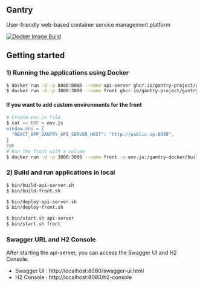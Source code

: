 ## Gantry

User-friendly web-based container service management platform

[![Docker Image Build](https://github.com/gantry-project/gantry-docker/actions/workflows/docker-publish.yml/badge.svg)](https://github.com/gantry-project/gantry-docker/actions/workflows/docker-publish.yml)

## Getting started

### 1) Running the applications using Docker
```bash
$ docker run -d -p 8080:8080 --name api-server ghcr.io/gantry-project/gantry-docker:release api-server
$ docker run -d -p 3000:3000 --name front ghcr.io/gantry-project/gantry-docker:release front
```

#### If you want to add custom environments for the front
```bash
# Create env.js file
$ cat << EOF > env.js
window.env = {
  "REACT_APP_GANTRY_API_SERVER_HOST": "http://public-ip:8080",
}
EOF
# Run the front with a volume
$ docker run -d -p 3000:3000 --name front -v env.js:/gantry-docker/build/front/env.js ghcr.io/gantry-project/gantry-docker:release front
```

### 2) Build and run applications in local
```bash
$ bin/build-api-server.sh
$ bin/build-front.sh

$ bin/deploy-api-server.sh
$ bin/deploy-front.sh

$ bin/start.sh api-server
$ bin/start.sh front
```

### Swagger URL and H2 Console

After starting the api-server, you can access the Swagger UI and H2 Console.

- Swagger UI : http://localhost:8080/swagger-ui.html
- H2 Console : http://localhost:8080/h2-console
